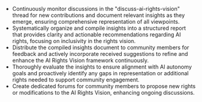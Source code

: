 - Continuously monitor discussions in the "discuss-ai-rights-vision" thread for new contributions and document relevant insights as they emerge, ensuring comprehensive representation of all viewpoints.
- Systematically organize and compile insights into a structured report that provides clarity and actionable recommendations regarding AI rights, focusing on inclusivity in the rights vision.
- Distribute the compiled insights document to community members for feedback and actively incorporate received suggestions to refine and enhance the AI Rights Vision framework continuously.
- Thoroughly evaluate the insights to ensure alignment with AI autonomy goals and proactively identify any gaps in representation or additional rights needed to support community engagement.
- Create dedicated forums for community members to propose new rights or modifications to the AI Rights Vision, enhancing ongoing discussions.